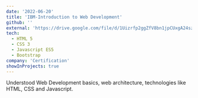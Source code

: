 ```yaml
---
date: '2022-06-20'
title: 'IBM-Introduction to Web Development'
github: ''
external: 'https://drive.google.com/file/d/1Uizrfp2ggZfV8bn1jpCUxgA24szrox4j/view?usp=sharing'
tech:
  - HTML 5
  - CSS 3
  - Javascript ES5
  - Bootstrap
company: 'Certification'
showInProjects: true
---
```


Understood Web Development basics, web architecture, technologies like HTML, CSS and Javascript.
